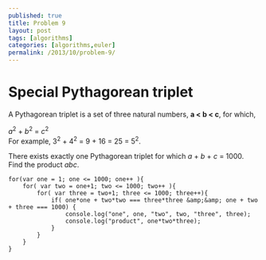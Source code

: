 ```yaml
---
published: true
title: Problem 9
layout: post
tags: [algorithms]
categories: [algorithms,euler]
permalink: /2013/10/problem-9/
---
```


# Special Pythagorean triplet

A Pythagorean triplet is a set of three natural numbers, **a < b < c**, for which,
<div><var>a</var><sup>2</sup> + <var>b</var><sup>2</sup> = <var>c</var><sup>2</sup></div>
For example, 3<sup>2</sup> + 4<sup>2</sup> = 9 + 16 = 25 = 5<sup>2</sup>.

There exists exactly one Pythagorean triplet for which <var>a</var> + <var>b</var> + <var>c</var> = 1000.
Find the product <var>abc</var>.


```
for(var one = 1; one <= 1000; one++ ){
    for( var two = one+1; two <= 1000; two++ ){
        for( var three = two+1; three <= 1000; three++){
            if( one*one + two*two === three*three &amp;&amp; one + two + three === 1000) {
                console.log("one", one, "two", two, "three", three);
                console.log("product", one*two*three);
            }
        }
    }
}
```
